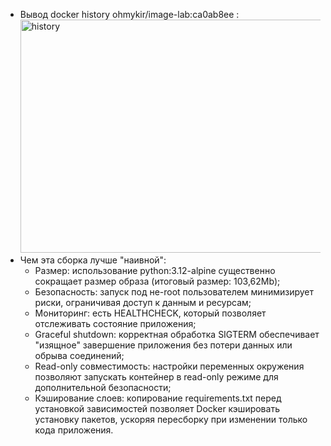 * Вывод docker history ohmykir/image-lab:ca0ab8ee :
  <img width="790" height="373" alt="history" src="https://github.com/user-attachments/assets/9e137d65-dbe1-47f5-af64-dded0c25aebd" />
* Чем эта сборка лучше "наивной":
  - Размер: использование python:3.12-alpine существенно сокращает размер образа (итоговый размер: 103,62Mb);
  - Безопасность: запуск под не-root пользователем минимизирует риски, ограничивая доступ к данным и ресурсам;
  - Мониторинг: есть HEALTHCHECK, который позволяет отслеживать состояние приложения;
  - Graceful shutdown: корректная обработка SIGTERM обеспечивает "изящное" завершение приложения без потери данных или обрыва соединений;
  - Read-only совместимость: настройки переменных окружения позволяют запускать контейнер в read-only режиме для дополнительной безопасности;
  - Кэширование слоев: копирование requirements.txt перед установкой зависимостей позволяет Docker кэшировать установку пакетов, ускоряя пересборку при изменении только кода приложения.

